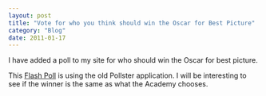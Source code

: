 ```yaml
---
layout: post
title: "Vote for who you think should win the Oscar for Best Picture"
category: "Blog"
date: 2011-01-17
---
```



I have added a poll to my site for who should win the Oscar for best picture.

This [Flash Poll](http://www.fekke.com/index.cfm?fuseaction=home.poll) is using the old Pollster application. I will be interesting to see if the winner is the same as what the Academy chooses.